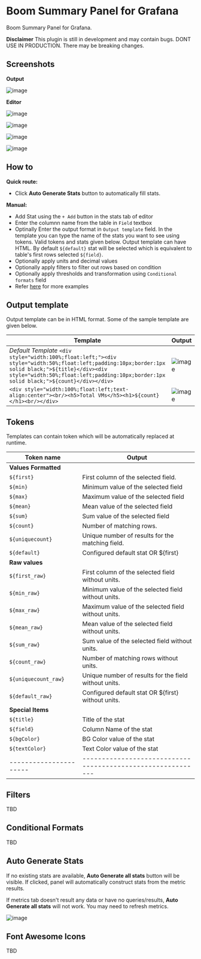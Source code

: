 # Boom Summary Panel for Grafana

Boom Summary Panel for Grafana.

**Disclaimer** This plugin is still in development and may contain bugs. DONT USE IN PRODUCTION. There may be breaking changes.

## Screenshots

**Output** 

![image](https://user-images.githubusercontent.com/153843/53750112-df169780-3ea0-11e9-9eff-f6159d4b6f4b.png)

**Editor**

![image](https://user-images.githubusercontent.com/153843/53750359-75e35400-3ea1-11e9-9a03-3001198bf9ee.png)

![image](https://user-images.githubusercontent.com/153843/53750150-f3f32b00-3ea0-11e9-9f84-deb8c63b4db0.png)

![image](https://user-images.githubusercontent.com/153843/53750323-5ea46680-3ea1-11e9-8d85-3c8108cc9b3c.png)

![image](https://user-images.githubusercontent.com/153843/53750202-0ff6cc80-3ea1-11e9-8c0a-ab987b95a798.png)

## How to

**Quick route:**

* Click **Auto Generate Stats** button to automatically fill stats.

**Manual:**

* Add Stat using the `+ Add` button in the stats tab of editor
* Enter the columnn name from the table in `Field` textbox
* Optinally Enter the output format in `Output template` field. In the template you can type the name of the stats you want to see using tokens. Valid tokens and stats given below.  Output template can have HTML. By default `${default}` stat will be selected which is equivalent to table's first rows selected `${field}`.
* Optionally apply units and decimal values
* Optionally apply filters to filter out rows based on condition
* Optionally apply thresholds and transformation using `Conditional formats` field
* Refer [here](https://github.com/yesoreyeram/yesoreyeram-boomsummary-panel/issues/1) for more examples

## Output template

Output template can be in HTML format. Some of the sample template are given below.

| Template | Output |
| ---- | ---|
| *Default Template* `<div style="width:100%;float:left;"><div style="width:50%;float:left;padding:10px;border:1px solid black;">${title}</div><div style="width:50%;float:left;padding:10px;border:1px solid black;">${count}</div></div>` | ![image](https://user-images.githubusercontent.com/153843/53751219-b9d75880-3ea3-11e9-82e7-1f43e56e0213.png) |
| `<div style="width:100%;float:left;text-align:center"><br/><h5>Total VMs</h5><h1>${count}</h1><br/></div>`| ![image](https://user-images.githubusercontent.com/153843/53751210-b348e100-3ea3-11e9-9ce5-08035c206c35.png) |


## Tokens

Templates can contain token which will be automatically replaced at runtime.

| Token name            | Output                                                    |
| ----------------------|-----------------------------------------------------------|
|  **Values Formatted** |                                                           |
| `${first}`            | First column of the selected field.                       | 
| `${min}`              | Minimum value of the selected field                       | 
| `${max}`              | Maximum value of the selected field                       | 
| `${mean}`             | Mean value of the selected field                          | 
| `${sum}`              | Sum value of the selected field                           | 
| `${count}`            | Number of matching rows.                                  | 
| `${uniquecount}`      | Unique number of results for the matching field.          | 
| `${default}`          | Configured default stat OR ${first}                       | 
|  **Raw values**       |                                                           |
| `${first_raw}`        | First column of the selected field without units.         | 
| `${min_raw}`          | Minimum value of the selected field without units.        | 
| `${max_raw}`          | Maximum value of the selected field without units.        | 
| `${mean_raw}`         | Mean value of the selected field without units.           | 
| `${sum_raw}`          | Sum value of the selected field without units.            | 
| `${count_raw}`        | Number of matching rows without units.                    | 
| `${uniquecount_raw}`  | Unique number of results for the field without units.     | 
| `${default_raw}`      | Configured default stat OR ${first} without units.        | 
| **Special Items**     |                                                           |
| `${title}`            | Title of the stat                                         | 
| `${field}`            | Column Name of the stat                                   | 
| `${bgColor}`          | BG Color value of the stat                                | 
| `${textColor}`        | Text Color value of the stat                              |
| ----------------------|-----------------------------------------------------------| 

## Filters

TBD

## Conditional Formats

TBD


## Auto Generate Stats

If no existing stats are available, **Auto Generate all stats** button will be visible. If clicked, panel will automatically construct stats from the metric results.

If metrics tab doesn't result any data or have no queries/results, **Auto Generate all stats** will not work. You may need to refresh metrics.

![image](https://user-images.githubusercontent.com/153843/53822354-7ba36d00-3f67-11e9-93b5-ab91b4cabc8d.png)

## Font Awesome Icons

TBD